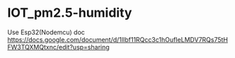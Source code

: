 # IOT_pm2.5-humidity
Use Esp32(Nodemcu)
doc https://docs.google.com/document/d/1lIbf11RQcc3c1hOufIeLMDV7RQs75tHFW3TQXMQtxnc/edit?usp=sharing
